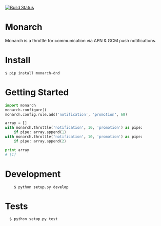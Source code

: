 [![Build Status](https://travis-ci.org/Peppertap/monarch.svg?branch=master)](https://travis-ci.org/Peppertap/monarch)

# Monarch
Monarch is a throttle for communication via APN &amp; GCM push notifications.


# Install

	$ pip install monarch-dnd

# Getting Started

```python
import monarch
monarch.configure()
monarch.config.rule.add('notification', 'promotion', 60)

array = []
with monarch.throttle('notification', 10, 'promotion') as pipe:
    if pipe: array.append(1)
with monarch.throttle('notification', 10, 'promotion') as pipe:
	if pipe: array.append(2)

print array
# [1]
```
# Development

```
	$ python setup.py develop
```

# Tests
```
  $ python setup.py test
```

